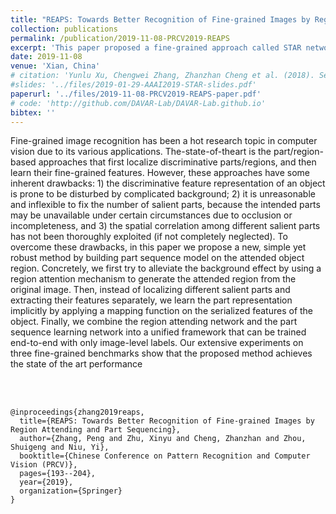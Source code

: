 ```yaml
---
title: "REAPS: Towards Better Recognition of Fine-grained Images by Region Attending and Part Sequencing"
collection: publications
permalink: /publication/2019-11-08-PRCV2019-REAPS
excerpt: 'This paper proposed a fine-grained approach called STAR network for better recognizing object images. Appeared on PRCV2019.'
date: 2019-11-08
venue: 'Xian, China'
# citation: 'Yunlu Xu, Chengwei Zhang, Zhanzhan Cheng et al. (2018). Segregated Temporal Assembly Recurrent Networks for Weakly Supervised Multiple Action Detection.' 
#slides: '../files/2019-01-29-AAAI2019-STAR-slides.pdf'
paperurl: '../files/2019-11-08-PRCV2019-REAPS-paper.pdf'
# code: 'http://github.com/DAVAR-Lab/DAVAR-Lab.github.io'
bibtex: ''                                                                                                                                                                       
---
```

Fine-grained image recognition has been a hot research topic in computer vision due to its various applications. The-state-of-theart is the part/region-based approaches that first localize discriminative
parts/regions, and then learn their fine-grained features. However, these approaches have some inherent drawbacks: 1) the discriminative feature representation of an object is prone to be disturbed by complicated background; 2) it is unreasonable and inflexible to fix the number of salient parts, because the intended parts may be unavailable under certain circumstances due to occlusion or incompleteness, and 3) the spatial correlation among different salient parts has not been thoroughly exploited (if not completely neglected). To overcome these drawbacks, in this paper we propose a new, simple yet robust method by building part sequence model on the attended object region. Concretely, we first try to alleviate the background effect by using a region attention mechanism to generate the attended region from the original image. Then, instead of localizing different salient parts and extracting their features separately, we learn
the part representation implicitly by applying a mapping function on the serialized features of the object. Finally, we combine the region attending network and the part sequence learning network into a unified
framework that can be trained end-to-end with only image-level labels. Our extensive experiments on three fine-grained benchmarks show that the proposed method achieves the state of the art performance  



<br><br/>

<!-- BibTex here (Make sure that this is the last code block) -->
```
@inproceedings{zhang2019reaps,
  title={REAPS: Towards Better Recognition of Fine-grained Images by Region Attending and Part Sequencing},
  author={Zhang, Peng and Zhu, Xinyu and Cheng, Zhanzhan and Zhou, Shuigeng and Niu, Yi},
  booktitle={Chinese Conference on Pattern Recognition and Computer Vision (PRCV)},
  pages={193--204},
  year={2019},
  organization={Springer}
}
```

